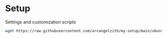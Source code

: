 # Setup

Settings and customization scripts


```bash
wget https://raw.githubusercontent.com/arcangelzith/my-setup/main/ubuntu/install.sh | bash
```
